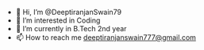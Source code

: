 - 👋 Hi, I’m @DeeptiranjanSwain79
- 👀 I’m interested in Coding
- 🌱 I’m currently in B.Tech 2nd year
- 📫 How to reach me deeptiranjanswain777@gmail.com

<!---
DeeptiranjanSwain79/DeeptiranjanSwain79 is a ✨ special ✨ repository because its `README.md` (this file) appears on your GitHub profile.
You can click the Preview link to take a look at your changes.
--->
